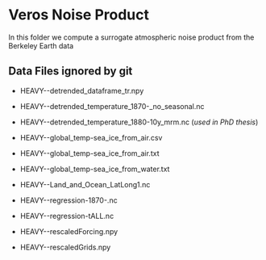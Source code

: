 # Veros Noise Product

In this folder we compute a surrogate atmospheric noise product from the Berkeley Earth data

## Data Files ignored by git


- HEAVY--detrended_dataframe_tr.npy

- HEAVY--detrended_temperature_1870-_no_seasonal.nc

- HEAVY--detrended_temperature_1880-10y_mrm.nc (_used in PhD thesis_)

- HEAVY--global_temp-sea_ice_from_air.csv

- HEAVY--global_temp-sea_ice_from_air.txt

- HEAVY--global_temp-sea_ice_from_water.txt

- HEAVY--Land_and_Ocean_LatLong1.nc

- HEAVY--regression-1870-.nc

- HEAVY--regression-tALL.nc

- HEAVY--rescaledForcing.npy

- HEAVY--rescaledGrids.npy
